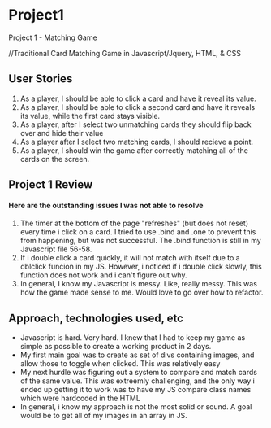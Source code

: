 # Project1
Project 1 - Matching Game

//Traditional Card Matching Game in Javascript/Jquery, HTML, & CSS

<h2> User Stories </h2>
<ol>
<li>As a player, I should be able to click a card and have it reveal its value.</li>
<li>As a player, I should be able to click a second card and have it reveals its value, while the first card stays visible.</li>
<li>As a player, after I select two unmatching cards they should flip back over and hide their value</li>
<li>As a player after I select two matching cards, I should recieve a point.</li>
<li>As a player, I should win the game after correctly matching all of the cards on the screen.</li>
</ol>

<h2> Project 1 Review </h2>
<h4>Here are the outstanding issues I was not able to resolve</h4>
<ol>
<li>The timer at the bottom of the page "refreshes" (but does not reset) every time i click on a card. I tried to use .bind and .one to prevent this from happening, but was not successful. The .bind function is still in my Javascript file 56-58. </li>
<li>If i double click a card quickly, it will not match with itself due to a dblclick funcion in my JS. However, i noticed if i double click slowly, this function does not work and i can't figure out why.</li>
<li>In general, I know my Javascript is messy. Like, really messy. This was how the game made sense to me. Would love to go over how to refactor.
</ol>

<h2>Approach, technologies used, etc</h2>
<ul>
<li>Javascript is hard. Very hard. I knew that I had to keep my game as simple as possible to create a working product in 2 days.</li>
<li>My first main goal was to create as set of divs containing images, and allow those to toggle when clicked. This was relatively easy</li>
<li>My next hurdle was figuring out a system to compare and match cards of the same value. This was extreemly challenging, and the only way i ended up getting it to work was to have my JS compare class names which were hardcoded in the HTML</li>
<li>In general, i know my approach is not the most solid or sound. A goal would be to get all of my images in an array in JS.</li>
</ul>

